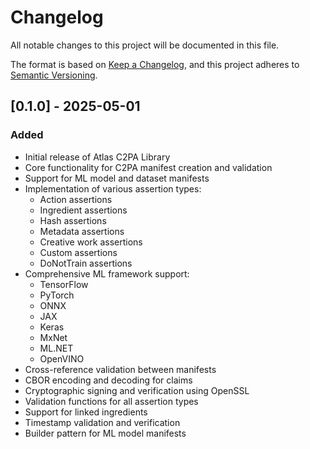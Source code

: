 # Changelog

All notable changes to this project will be documented in this file.

The format is based on [Keep a Changelog](https://keepachangelog.com/en/1.0.0/),
and this project adheres to [Semantic Versioning](https://semver.org/spec/v2.0.0.html).

## [0.1.0] - 2025-05-01

### Added
- Initial release of Atlas C2PA Library
- Core functionality for C2PA manifest creation and validation
- Support for ML model and dataset manifests
- Implementation of various assertion types:
  - Action assertions
  - Ingredient assertions
  - Hash assertions
  - Metadata assertions
  - Creative work assertions
  - Custom assertions
  - DoNotTrain assertions
- Comprehensive ML framework support:
  - TensorFlow
  - PyTorch
  - ONNX
  - JAX
  - Keras
  - MxNet
  - ML.NET
  - OpenVINO
- Cross-reference validation between manifests
- CBOR encoding and decoding for claims
- Cryptographic signing and verification using OpenSSL
- Validation functions for all assertion types
- Support for linked ingredients
- Timestamp validation and verification
- Builder pattern for ML model manifests